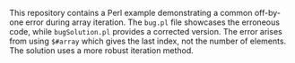 This repository contains a Perl example demonstrating a common off-by-one error during array iteration. The `bug.pl` file showcases the erroneous code, while `bugSolution.pl` provides a corrected version.  The error arises from using `$#array` which gives the last index, not the number of elements.  The solution uses a more robust iteration method.